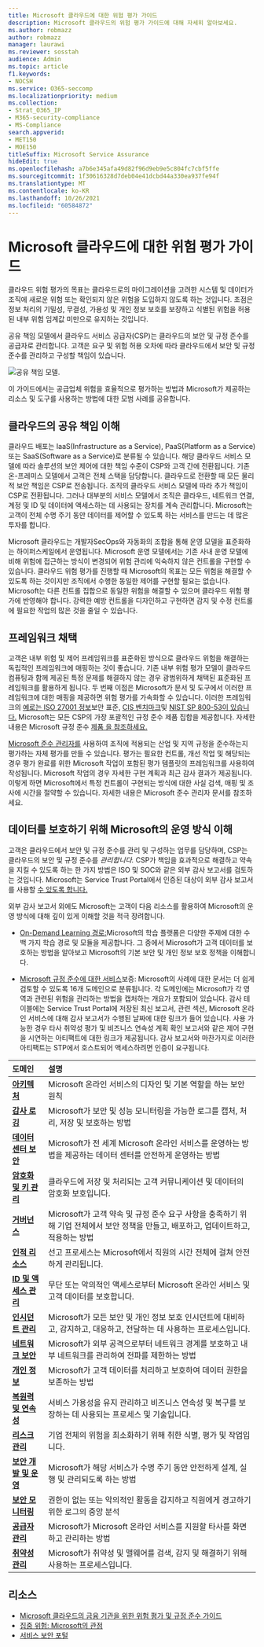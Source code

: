 ```yaml
---
title: Microsoft 클라우드에 대한 위험 평가 가이드
description: Microsoft 클라우드의 위험 평가 가이드에 대해 자세히 알아보세요.
ms.author: robmazz
author: robmazz
manager: laurawi
ms.reviewer: sosstah
audience: Admin
ms.topic: article
f1.keywords:
- NOCSH
ms.service: O365-seccomp
ms.localizationpriority: medium
ms.collection:
- Strat_O365_IP
- M365-security-compliance
- MS-Compliance
search.appverid:
- MET150
- MOE150
titleSuffix: Microsoft Service Assurance
hideEdit: true
ms.openlocfilehash: a7b6e345afa49d82f96d9eb9e5c804fc7cbf5ffe
ms.sourcegitcommit: 1f30616328d7deb04e41dcbd44a330ea937fe94f
ms.translationtype: MT
ms.contentlocale: ko-KR
ms.lasthandoff: 10/26/2021
ms.locfileid: "60584872"
---
```

# <a name="risk-assessment-guide-for-microsoft-cloud"></a>Microsoft 클라우드에 대한 위험 평가 가이드

클라우드 위험 평가의 목표는 클라우드로의 마이그레이션을 고려한 시스템 및 데이터가 조직에 새로운 위험 또는 확인되지 않은 위험을 도입하지 않도록 하는 것입니다. 초점은 정보 처리의 기밀성, 무결성, 가용성 및 개인 정보 보호를 보장하고 식별된 위험을 허용된 내부 위험 임계값 미만으로 유지하는 것입니다.

공유 책임 모델에서 클라우드 서비스 공급자(CSP)는 클라우드의  보안 및 규정 준수를 공급자로 관리합니다. 고객은 요구 및 위험 허용 오차에 따라 클라우드에서 보안 및 규정 준수를 관리하고 구성할 책임이 있습니다.

![공유 책임 모델.](../media/assurance-shared-responsibility-model.png)

이 가이드에서는 공급업체 위험을 효율적으로 평가하는 방법과 Microsoft가 제공하는 리소스 및 도구를 사용하는 방법에 대한 모범 사례를 공유합니다.

## <a name="understand-shared-responsibility-in-the-cloud"></a>클라우드의 공유 책임 이해

클라우드 배포는 IaaS(Infrastructure as a Service), PaaS(Platform as a Service) 또는 SaaS(Software as a Service)로 분류될 수 있습니다. 해당 클라우드 서비스 모델에 따라 솔루션의 보안 제어에 대한 책임 수준이 CSP와 고객 간에 전환됩니다. 기존 온-프레미스 모델에서 고객은 전체 스택을 담당합니다. 클라우드로 전환할 때 모든 물리적 보안 책임은 CSP로 전송됩니다. 조직의 클라우드 서비스 모델에 따라 추가 책임이 CSP로 전환됩니다. 그러나 대부분의 서비스 모델에서 조직은 클라우드, 네트워크 연결, 계정 및 ID 및 데이터에 액세스하는 데 사용되는 장치를 계속 관리합니다. Microsoft는 고객이 전체 수명 주기 동안 데이터를 제어할 수 있도록 하는 서비스를 만드는 데 많은 투자를 합니다.

Microsoft 클라우드는 개발자SecOps와 자동화의 조합을 통해 운영 모델을 표준화하는 하이퍼스케일에서 운영됩니다. Microsoft 운영 모델에서는 기존 사내 운영 모델에 비해 위험에 접근하는 방식이 변경되어 위험 관리에 익숙하지 않은 컨트롤을 구현할 수 있습니다. 클라우드 위험 평가를 진행할 때 Microsoft의 목표는 모든 위험을 해결할 수 있도록 하는 것이지만 조직에서 수행한 동일한 제어를 구현할 필요는 없습니다. Microsoft는 다른 컨트롤 집합으로 동일한 위험을 해결할 수 있으며 클라우드 위험 평가에 반영해야 합니다. 강력한 예방 컨트롤을 디자인하고 구현하면 감지 및 수정 컨트롤에 필요한 작업의 많은 것을 줄일 수 있습니다.

## <a name="adopt-a-framework"></a>프레임워크 채택

고객은 내부 위험 및 제어 프레임워크를 표준화된 방식으로 클라우드 위험을 해결하는 독립적인 프레임워크에 매핑하는 것이 좋습니다. 기존 내부 위험 평가 모델이 클라우드 컴퓨팅과 함께 제공된 특정 문제를 해결하지 않는 경우 광범위하게 채택된 표준화된 프레임워크를 활용하게 됩니다. 두 번째 이점은 Microsoft가 문서 및 도구에서 이러한 프레임워크에 대한 매핑을 제공하면 위험 평가를 가속화할 수 있습니다. 이러한 프레임워크의 [예로는 ISO 27001 정보](/compliance/regulatory/offering-iso-27001)보안 표준, [CIS 벤치마크](/compliance/regulatory/offering-cis-benchmark)및 [NIST SP 800-53이 있습니다.](https://csrc.nist.gov/Projects/risk-management/sp800-53-controls/release-search#!/800-53) Microsoft는 모든 CSP의 가장 포괄적인 규정 준수 제품 집합을 제공합니다. 자세한 내용은 Microsoft 규정 준수 [제품 을 참조하세요.](/compliance/regulatory/offering-home)

[Microsoft 준수 관리자를](/microsoft-365/compliance/compliance-manager) 사용하여 조직에 적용되는 산업 및 지역 규정을 준수하는지 평가하는 자체 평가를 만들 수 있습니다. 평가는 필요한 컨트롤, 개선 작업 및 해당되는 경우 평가 완료를 위한 Microsoft 작업이 포함된 평가 템플릿의 프레임워크를 사용하여 작성됩니다. Microsoft 작업의 경우 자세한 구현 계획과 최근 감사 결과가 제공됩니다. 이렇게 하면 Microsoft에서 특정 컨트롤이 구현되는 방식에 대한 사실 검색, 매핑 및 조사에 시간을 절약할 수 있습니다. 자세한 내용은 Microsoft 준수 관리자 문서를 참조하세요.

## <a name="understand-how-microsoft-operates-to-safeguard-your-data"></a>데이터를 보호하기 위해 Microsoft의 운영 방식 이해

고객은 클라우드에서 보안 및 규정 준수를 관리 및 구성하는 업무를 담당하며, CSP는 클라우드의 보안 및 규정 준수를 *관리합니다.* CSP가 책임을 효과적으로 해결하고 약속을 지킬 수 있도록 하는 한 가지 방법은 ISO 및 SOC와 같은 외부 감사 보고서를 검토하는 것입니다. Microsoft는 Service Trust Portal에서 인증된 대상이 외부 감사 보고서를 사용할 [수 있도록 합니다.](https://servicetrust.microsoft.com/ViewPage/MSComplianceGuideV3)

외부 감사 보고서 외에도 Microsoft는 고객이 다음 리소스를 활용하여 Microsoft의 운영 방식에 대해 깊이 있게 이해할 것을 적극 장려합니다.

- [On-Demand Learning 경로:](/learn/roles/auditor)Microsoft의 학습 플랫폼은 다양한 주제에 대한 수백 가지 학습 경로 및 모듈을 제공합니다. 그 중에서 Microsoft가 고객 데이터를 보호하는 방법을 알아보고 Microsoft의 기본 보안 및 개인 정보 보호 정책을 이해합니다. [](/learn/paths/audit-safeguard-customer-data/)

- [Microsoft 규정 준수에 대한 서비스](/compliance/#service-assurance)보증: Microsoft의 사례에 대한 문서는 더 쉽게 검토할 수 있도록 16개 도메인으로 분류됩니다. 각 도메인에는 Microsoft가 각 영역과 관련된 위험을 관리하는 방법을 캡처하는 개요가 포함되어 있습니다. 감사 테이블에는 Service Trust Portal에 저장된 최신 보고서, 관련 섹션, Microsoft 온라인 서비스에 대해 감사 보고서가 수행된 날짜에 대한 링크가 들어 있습니다. 사용 가능한 경우 타사 취약성 평가 및 비즈니스 연속성 계획 확인 보고서와 같은 제어 구현을 시연하는 아티팩트에 대한 링크가 제공됩니다. 감사 보고서와 마찬가지로 이러한 아티팩트는 STP에서 호스트되어 액세스하려면 인증이 요구됩니다.

| **도메인** |**설명** |
|:---------- |:-------------- |
| [**아키텍처**](assurance-architecture.md) | Microsoft 온라인 서비스의 디자인 및 기본 역할을 하는 보안 원칙 |
| [**감사 로깅**](assurance-audit-logging.md) | Microsoft가 보안 및 성능 모니터링을 가능한 로그를 캡처, 처리, 저장 및 보호하는 방법 |
| [**데이터 센터 보안**](assurance-datacenter-security.md) | Microsoft가 전 세계 Microsoft 온라인 서비스를 운영하는 방법을 제공하는 데이터 센터를 안전하게 운영하는 방법 |
| [**암호화 및 키 관리**](assurance-encryption.md) | 클라우드에 저장 및 처리되는 고객 커뮤니케이션 및 데이터의 암호화 보호입니다. |
| [**거버넌스**](assurance-governance.md) | Microsoft가 고객 약속 및 규정 준수 요구 사항을 충족하기 위해 기업 전체에서 보안 정책을 만들고, 배포하고, 업데이트하고, 적용하는 방법 |
| [**인적 리소스**](assurance-human-resources.md) | 선고 프로세스는 Microsoft에서 직원의 시간 전체에 걸쳐 안전하게 관리됩니다. |
| [**ID 및 액세스 관리**](assurance-identity-and-access-management.md) | 무단 또는 악의적인 액세스로부터 Microsoft 온라인 서비스 및 고객 데이터를 보호합니다. |
| [**인시던트 관리**](assurance-incident-management.md) | Microsoft가 모든 보안 및 개인 정보 보호 인시던트에 대비하고, 감지하고, 대응하고, 전달하는 데 사용하는 프로세스입니다. |
| [**네트워크 보안**](assurance-network-security.md) | Microsoft가 외부 공격으로부터 네트워크 경계를 보호하고 내부 네트워크를 관리하여 전파를 제한하는 방법 |
| [**개인 정보**](assurance-privacy.md) | Microsoft가 고객 데이터를 처리하고 보호하여 데이터 권한을 보존하는 방법 |
| [**복원력 및 연속성**](assurance-resiliency-and-continuity.md) | 서비스 가용성을 유지 관리하고 비즈니스 연속성 및 복구를 보장하는 데 사용되는 프로세스 및 기술입니다. |
| [**리스크 관리**](assurance-risk-management.md) | 기업 전체의 위험을 최소화하기 위해 취한 식별, 평가 및 작업입니다. |
| [**보안 개발 및 운영**](assurance-security-development-and-operation.md) | Microsoft가 해당 서비스가 수명 주기 동안 안전하게 설계, 실행 및 관리되도록 하는 방법 |
| [**보안 모니터링**](assurance-security-monitoring.md) | 권한이 없는 또는 악의적인 활동을 감지하고 직원에게 경고하기 위한 로그의 중앙 분석 |
| [**공급자 관리**](assurance-supplier-management.md) | Microsoft가 Microsoft 온라인 서비스를 지원할 타사를 화면하고 관리하는 방법 |
| [**취약성 관리**](assurance-vulnerability-management.md) | Microsoft가 취약성 및 맬웨어를 검색, 감지 및 해결하기 위해 사용하는 프로세스입니다. |

## <a name="resources"></a>리소스

- [Microsoft 클라우드의 금융 기관을 위한 위험 평가 및 규정 준수 가이드](https://servicetrust.microsoft.com/ViewPage/TrustDocumentsV3?command=Download&downloadType=Document&downloadId=edee9b14-3661-4a16-ba83-c35caf672bd7&tab=7f51cb60-3d6c-11e9-b2af-7bb9f5d2d913&docTab=7f51cb60-3d6c-11e9-b2af-7bb9f5d2d913_FAQ_and_White_Papers)
- [집중 위험: Microsoft의 관점](https://azure.microsoft.com/mediahandler/files/resourcefiles/concentration-risk-perspectives-from-microsoft-/Concentration_Risk_Perspectives_092020.pdf)
- [서비스 보안 포털](https://servicetrust.microsoft.com/)
